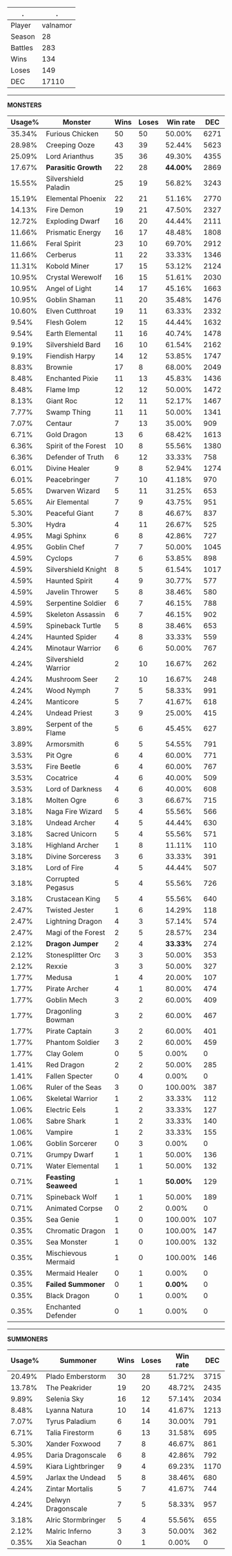 .|.
|-|-
Player|valnamor
Season|28
Battles|283
Wins|134
Loses|149
DEC|17110

---
**MONSTERS**

Usage%|Monster|Wins|Loses|Win rate|DEC|
-|-|-|-|-|-|
35.34%|Furious Chicken|50|50|50.00%|6271|
28.98%|Creeping Ooze|43|39|52.44%|5623|
25.09%|Lord Arianthus|35|36|49.30%|4355|
17.67%|**Parasitic Growth**|22|28|**44.00%**|2869|
15.55%|Silvershield Paladin|25|19|56.82%|3243|
15.19%|Elemental Phoenix|22|21|51.16%|2770|
14.13%|Fire Demon|19|21|47.50%|2327|
12.72%|Exploding Dwarf|16|20|44.44%|2111|
11.66%|Prismatic Energy|16|17|48.48%|1808|
11.66%|Feral Spirit|23|10|69.70%|2912|
11.66%|Cerberus|11|22|33.33%|1346|
11.31%|Kobold Miner|17|15|53.12%|2124|
10.95%|Crystal Werewolf|16|15|51.61%|2030|
10.95%|Angel of Light|14|17|45.16%|1663|
10.95%|Goblin Shaman|11|20|35.48%|1476|
10.60%|Elven Cutthroat|19|11|63.33%|2332|
9.54%|Flesh Golem|12|15|44.44%|1632|
9.54%|Earth Elemental|11|16|40.74%|1478|
9.19%|Silvershield Bard|16|10|61.54%|2162|
9.19%|Fiendish Harpy|14|12|53.85%|1747|
8.83%|Brownie|17|8|68.00%|2049|
8.48%|Enchanted Pixie|11|13|45.83%|1436|
8.48%|Flame Imp|12|12|50.00%|1472|
8.13%|Giant Roc|12|11|52.17%|1467|
7.77%|Swamp Thing|11|11|50.00%|1341|
7.07%|Centaur|7|13|35.00%|909|
6.71%|Gold Dragon|13|6|68.42%|1613|
6.36%|Spirit of the Forest|10|8|55.56%|1380|
6.36%|Defender of Truth|6|12|33.33%|758|
6.01%|Divine Healer|9|8|52.94%|1274|
6.01%|Peacebringer|7|10|41.18%|970|
5.65%|Dwarven Wizard|5|11|31.25%|653|
5.65%|Air Elemental|7|9|43.75%|951|
5.30%|Peaceful Giant|7|8|46.67%|837|
5.30%|Hydra|4|11|26.67%|525|
4.95%|Magi Sphinx|6|8|42.86%|727|
4.95%|Goblin Chef|7|7|50.00%|1045|
4.59%|Cyclops|7|6|53.85%|898|
4.59%|Silvershield Knight|8|5|61.54%|1017|
4.59%|Haunted Spirit|4|9|30.77%|577|
4.59%|Javelin Thrower|5|8|38.46%|580|
4.59%|Serpentine Soldier|6|7|46.15%|788|
4.59%|Skeleton Assassin|6|7|46.15%|902|
4.59%|Spineback Turtle|5|8|38.46%|653|
4.24%|Haunted Spider|4|8|33.33%|559|
4.24%|Minotaur Warrior|6|6|50.00%|767|
4.24%|Silvershield Warrior|2|10|16.67%|262|
4.24%|Mushroom Seer|2|10|16.67%|248|
4.24%|Wood Nymph|7|5|58.33%|991|
4.24%|Manticore|5|7|41.67%|618|
4.24%|Undead Priest|3|9|25.00%|415|
3.89%|Serpent of the Flame|5|6|45.45%|627|
3.89%|Armorsmith|6|5|54.55%|791|
3.53%|Pit Ogre|6|4|60.00%|771|
3.53%|Fire Beetle|6|4|60.00%|767|
3.53%|Cocatrice|4|6|40.00%|509|
3.53%|Lord of Darkness|4|6|40.00%|608|
3.18%|Molten Ogre|6|3|66.67%|715|
3.18%|Naga Fire Wizard|5|4|55.56%|566|
3.18%|Undead Archer|4|5|44.44%|630|
3.18%|Sacred Unicorn|5|4|55.56%|571|
3.18%|Highland Archer|1|8|11.11%|110|
3.18%|Divine Sorceress|3|6|33.33%|391|
3.18%|Lord of Fire|4|5|44.44%|507|
3.18%|Corrupted Pegasus|5|4|55.56%|726|
3.18%|Crustacean King|5|4|55.56%|640|
2.47%|Twisted Jester|1|6|14.29%|118|
2.47%|Lightning Dragon|4|3|57.14%|574|
2.47%|Magi of the Forest|2|5|28.57%|234|
2.12%|**Dragon Jumper**|2|4|**33.33%**|274|
2.12%|Stonesplitter Orc|3|3|50.00%|353|
2.12%|Rexxie|3|3|50.00%|327|
1.77%|Medusa|1|4|20.00%|107|
1.77%|Pirate Archer|4|1|80.00%|474|
1.77%|Goblin Mech|3|2|60.00%|409|
1.77%|Dragonling Bowman|3|2|60.00%|467|
1.77%|Pirate Captain|3|2|60.00%|401|
1.77%|Phantom Soldier|3|2|60.00%|459|
1.77%|Clay Golem|0|5|0.00%|0|
1.41%|Red Dragon|2|2|50.00%|285|
1.41%|Fallen Specter|0|4|0.00%|0|
1.06%|Ruler of the Seas|3|0|100.00%|387|
1.06%|Skeletal Warrior|1|2|33.33%|112|
1.06%|Electric Eels|1|2|33.33%|127|
1.06%|Sabre Shark|1|2|33.33%|140|
1.06%|Vampire|1|2|33.33%|155|
1.06%|Goblin Sorcerer|0|3|0.00%|0|
0.71%|Grumpy Dwarf|1|1|50.00%|136|
0.71%|Water Elemental|1|1|50.00%|132|
0.71%|**Feasting Seaweed**|1|1|**50.00%**|129|
0.71%|Spineback Wolf|1|1|50.00%|189|
0.71%|Animated Corpse|0|2|0.00%|0|
0.35%|Sea Genie|1|0|100.00%|107|
0.35%|Chromatic Dragon|1|0|100.00%|147|
0.35%|Sea Monster|1|0|100.00%|132|
0.35%|Mischievous Mermaid|1|0|100.00%|146|
0.35%|Mermaid Healer|0|1|0.00%|0|
0.35%|**Failed Summoner**|0|1|**0.00%**|0|
0.35%|Black Dragon|0|1|0.00%|0|
0.35%|Enchanted Defender|0|1|0.00%|0|

---
**SUMMONERS**

Usage%|Summoner|Wins|Loses|Win rate|DEC|
-|-|-|-|-|-|
20.49%|Plado Emberstorm|30|28|51.72%|3715|
13.78%|The Peakrider|19|20|48.72%|2435|
9.89%|Selenia Sky|16|12|57.14%|2034|
8.48%|Lyanna Natura|10|14|41.67%|1213|
7.07%|Tyrus Paladium|6|14|30.00%|791|
6.71%|Talia Firestorm|6|13|31.58%|695|
5.30%|Xander Foxwood|7|8|46.67%|861|
4.95%|Daria Dragonscale|6|8|42.86%|792|
4.59%|Kiara Lightbringer|9|4|69.23%|1170|
4.59%|Jarlax the Undead|5|8|38.46%|680|
4.24%|Zintar Mortalis|5|7|41.67%|744|
4.24%|Delwyn Dragonscale|7|5|58.33%|957|
3.18%|Alric Stormbringer|5|4|55.56%|655|
2.12%|Malric Inferno|3|3|50.00%|362|
0.35%|Xia Seachan|0|1|0.00%|0|
